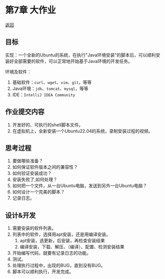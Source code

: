 # 第7章 大作业

[返回](./README.md)

## 目标

实现：一个全新的Ubuntu的系统，在执行"Java环境安装"的脚本后，可以顺利安装好全部需要的软件，可以正常地开始基于Java环境的开发任务。

环境及软件：

1. 基础软件：`curl`、`wget`、`vim`、`git`，等等
2. Java环境：`jdk`、`tomcat`、`mysql`，等等
3. IDE：`IntelliJ IDEA Community`

## 作业提交内容

1. 开发好的、可执行的shell脚本文件。
2. 在虚拟机上，全新安装一个Ubuntu22.04的系统，录制安装过程的视频。

## 思考过程

1. 要做哪些准备？
2. 如何保证软件版本之间的兼容性？
2. 如何验证安装成功？
3. 安装失败了,如何处理？
4. 如何把一个文件，从一台Ubuntu电脑，发送到另外一台Ubuntu电脑？
5. 如何设计一个完美的脚本？
6. 记录日志。

## 设计&开发

1. 需要安装的软件列表。
2. 列表中的软件，选择用apt安装，还是用编译安装。
    1. apt安装，选更新，后安装，再检查安装结果
    2. 编译安装，下载、解压、（编译）、配置、检测安装结果
3. 开始编写代码，就要有记录日志的功能。
4. 测试。
5. 处理执行过程中，出现的BUG，直到没有BUG。
6. 脚本可以顺利执行，开发完成。